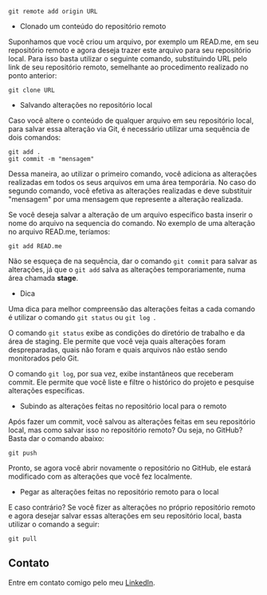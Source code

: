 

```
git remote add origin URL
```

- Clonado um conteúdo do repositório remoto

Suponhamos que você criou um arquivo, por exemplo um READ.me, em seu repositório remoto e agora deseja trazer este arquivo para seu repositório local. Para isso basta utilizar o seguinte comando, substituindo URL pelo link de seu repositório remoto, semelhante ao procedimento realizado no ponto anterior:

```
git clone URL
```

- Salvando alterações no repositório local

Caso você altere o conteúdo de qualquer arquivo em seu repositório local, para salvar essa alteração via Git, é necessário utilizar uma sequência de dois comandos:

```
git add .
git commit -m "mensagem"
```
Dessa maneira, ao utilizar o primeiro comando, você adiciona as alterações realizadas em todos os seus arquivos em uma área temporária. No caso do segundo comando, você efetiva as alterações realizadas e deve substituir "mensagem" por uma mensagem que represente a alteração realizada.

Se você deseja salvar a alteração de um arquivo específico basta inserir o nome do arquivo na sequencia do comando. No exemplo de uma alteração no arquivo READ.me, teríamos:

```
git add READ.me
```

Não se esqueça de na sequência, dar o comando ```git commit``` para salvar as alterações, já que o ```git add``` salva as alterações temporariamente, numa área chamada **stage**.

- Dica

Uma dica para melhor compreensão das alterações feitas a cada comando é utilizar o comando ```git status``` ou ```git log ```.

O comando ```git status``` exibe as condições do diretório de trabalho e da área de staging. Ele permite que você veja quais alterações foram despreparadas, quais não foram e quais arquivos não estão sendo monitorados pelo Git.

O comando ```git log```, por sua vez, exibe instantâneos que receberam commit. Ele permite que você liste e filtre o histórico do projeto e pesquise alterações específicas.

- Subindo as alterações feitas no repositório local para o remoto

Após fazer um commit, você salvou as alterações feitas em seu repositório local, mas como salvar isso no repositório remoto? Ou seja, no GitHub?
Basta dar o comando abaixo:

```
git push
```

Pronto, se agora você abrir novamente o repositório no GitHub, ele estará modificado com as alterações que você fez localmente.

- Pegar as alterações feitas no repositório remoto para o local

E caso contrário? Se você fizer as alterações no próprio repositório remoto e agora desejar salvar essas alterações em seu repositório local, basta utilizar o comando a seguir:

```
git pull
```




## Contato

Entre em contato comigo pelo meu 
[LinkedIn](https://www.linkedin.com/in/patr%C3%ADcia-cresc%C3%AAncio-martins-39390925a/).
